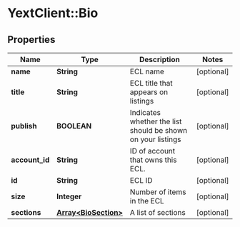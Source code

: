 # YextClient::Bio

## Properties
Name | Type | Description | Notes
------------ | ------------- | ------------- | -------------
**name** | **String** | ECL name | [optional] 
**title** | **String** | ECL title that appears on listings | [optional] 
**publish** | **BOOLEAN** | Indicates whether the list should be shown on your listings | [optional] 
**account_id** | **String** | ID of account that owns this ECL. | [optional] 
**id** | **String** | ECL ID | [optional] 
**size** | **Integer** | Number of items in the ECL | [optional] 
**sections** | [**Array&lt;BioSection&gt;**](BioSection.md) | A list of sections | [optional] 


